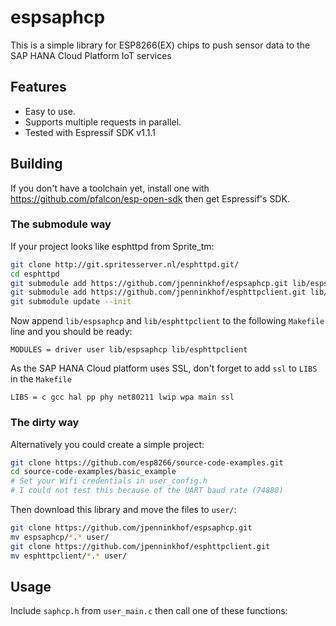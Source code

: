 # espsaphcp

This is a simple library for ESP8266(EX) chips to push sensor data to the SAP HANA Cloud Platform IoT services

## Features

 * Easy to use.
 * Supports multiple requests in parallel.
 * Tested with Espressif SDK v1.1.1

## Building
If you don't have a toolchain yet, install one with <https://github.com/pfalcon/esp-open-sdk> then get Espressif's SDK.

### The submodule way
If your project looks like esphttpd from Sprite_tm:
```bash
git clone http://git.spritesserver.nl/esphttpd.git/
cd esphttpd
git submodule add https://github.com/jpenninkhof/espsaphcp.git lib/espsaphcp
git submodule add https://github.com/jpenninkhof/esphttpclient.git lib/esphttpclient
git submodule update --init
```

Now append `lib/espsaphcp` and `lib/esphttpclient` to the following `Makefile` line and you should be ready:
```
MODULES = driver user lib/espsaphcp lib/esphttpclient
```
As the SAP HANA Cloud platform uses SSL, don't forget to add `ssl` to `LIBS` in the `Makefile`
```
LIBS = c gcc hal pp phy net80211 lwip wpa main ssl
```

### The dirty way
Alternatively you could create a simple project:
```bash
git clone https://github.com/esp8266/source-code-examples.git
cd source-code-examples/basic_example
# Set your Wifi credentials in user_config.h
# I could not test this because of the UART baud rate (74880)
```

Then download this library and move the files to `user/`:
```bash
git clone https://github.com/jpenninkhof/espsaphcp.git
mv espsaphcp/*.* user/
git clone https://github.com/jpenninkhof/esphttpclient.git
mv esphttpclient/*.* user/
```

## Usage
Include `saphcp.h` from `user_main.c` then call one of these functions:
```